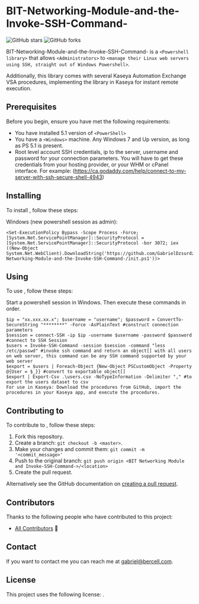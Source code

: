 # BIT-Networking-Module-and-the-Invoke-SSH-Command-

<!--- These are examples. See https://shields.io for others or to customize this set of shields. You might want to include dependencies, project status and licence info here --->
![GitHub stars](https://img.shields.io/github/stars/GabrielDzsurdzsa/BIT-Networking-Module-and-the-Invoke-SSH-Command-?style=social)
![GitHub forks](https://img.shields.io/github/forks/GabrielDzsurdzsa/BIT-Networking-Module-and-the-Invoke-SSH-Command-?style=social)

BIT-Networking-Module-and-the-Invoke-SSH-Command- is a `<Powershell library>` that allows `<Administrators>` to `<manage their Linux web servers using SSH, straight out of Windows Powershell>`.

Additionally, this library comes with several Kaseya Automation Exchange VSA procedures, implementing the library in Kaseya for instant remote execution. 

## Prerequisites

Before you begin, ensure you have met the following requirements:
<!--- These are just example requirements. Add, duplicate or remove as required --->
* You have installed 5.1 version of `<PowerShell>`
* You have a `<Windows>` machine. Any Windows 7 and Up version, as long as PS 5.1 is present.
* Root level account SSH credentials, ip to the server, username and password for your connection parameters. You will have to get these credentials from your hosting provider, or your WHM or cPanel interface. For example: (https://ca.godaddy.com/help/connect-to-my-server-with-ssh-secure-shell-4943)

## Installing <BIT-Networking-Module-and-the-Invoke-SSH-Command->

To install <BIT-Networking-Module-and-the-Invoke-SSH-Command->, follow these steps:

Windows (new powershell session as admin):
```
<Set-ExecutionPolicy Bypass -Scope Process -Force; [System.Net.ServicePointManager]::SecurityProtocol = [System.Net.ServicePointManager]::SecurityProtocol -bor 3072; iex ((New-Object System.Net.WebClient).DownloadString('https://github.com/GabrielDzsurdzsa/BIT-Networking-Module-and-the-Invoke-SSH-Command-/init.ps1'))>
```
## Using <BIT-Networking-Module-and-the-Invoke-SSH-Command->

To use <BIT-Networking-Module-and-the-Invoke-SSH-Command->, follow these steps:

Start a powershell session in Windows. Then execute these commands in order.

```
$ip = "xx.xxx.xx.x"; $username = "username"; $password = ConvertTo-SecureString "********" -Force -AsPlainText #construct connection parameters
$session = connect-SSH -ip $ip -username $username -password $password #connect to SSH Session
$users = Invoke-SSH-Command -session $session -command "less /etc/passwd" #invoke ssh command and return an object[] with all users on web server, this command can be any SSH command supported by your web server
$export = $users | Foreach-Object {New-Object PSCustomObject -Property @{User = $_}} #convert to exportable object[]
$export | Export-Csv .\users.csv -NoTypeInformation -Delimiter "," #to export the users dataset to csv
For use in Kaseya: Download the procedures from GitHub, import the procedures in your Kaseya app, and execute the procedures.
```

## Contributing to <BIT Networking Module and Invoke-SSH-Command>
<!--- If your README is long or you have some specific process or steps you want contributors to follow, consider creating a separate CONTRIBUTING.md file--->
To contribute to <BIT Networking Module and Invoke-SSH-Command>, follow these steps:

1. Fork this repository.
2. Create a branch: `git checkout -b <master>`.
3. Make your changes and commit them: `git commit -m '<commit_message>'`
4. Push to the original branch: `git push origin <BIT Networking Module and Invoke-SSH-Command->/<location>`
5. Create the pull request.

Alternatively see the GitHub documentation on [creating a pull request](https://help.github.com/en/github/collaborating-with-issues-and-pull-requests/creating-a-pull-request).

## Contributors

Thanks to the following people who have contributed to this project:

* [All Contributors](https://github.com/all-contributors/all-contributors) 📖

## Contact

If you want to contact me you can reach me at <gabriel@bercell.com>.

## License
<!--- If you're not sure which open license to use see https://choosealicense.com/--->

This project uses the following license: [<MIT License>](<https://opensource.org/licenses/MIT>).
